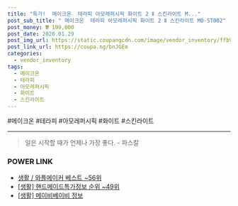```yaml
--- 
title: "특가!  메이크온  테라피 아모레퍼시픽 화이트 2 Ⅱ 스킨라이트 M..." 
post_sub_title: " 메이크온  테라피 아모레퍼시픽 화이트 2 Ⅱ 스킨라이트 MO-ST002" 
post_money: ₩ 199,000 
post_date: 2020.01.29 
post_img_url: https://static.coupangcdn.com/image/vendor_inventory/ffb9/8d0408f771ab0ea07ecb4bebc14253e712f8de331c660a314bb1f2237251.jpg 
post_link_url: https://coupa.ng/bnJGEm 
categories: 
  - vendor_inventory 
tags: 
  - 메이크온 
  - 테라피 
  - 아모레퍼시픽 
  - 화이트 
  - 스킨라이트 
--- 
```

  #메이크온 #테라피 #아모레퍼시픽 #화이트 #스킨라이트 
<hr> 

> 일은 시작할 때가 언제나 가장 좋다. - 파스칼 


### POWER LINK

* <a href="https://blog.naver.com/santokki14/221784827860" target="_blank">생활 / 와플메이커 베스트 ~56위</a>
* <a href="https://blog.naver.com/fasyy4321/221772009331" target="_blank"> [생활] 핸드메이드특가정보 순위 ~49위</a>
* <a href="https://blog.naver.com/sakai111/221767354775" target="_blank"> [생활] 메이비베이비 정보 </a>
